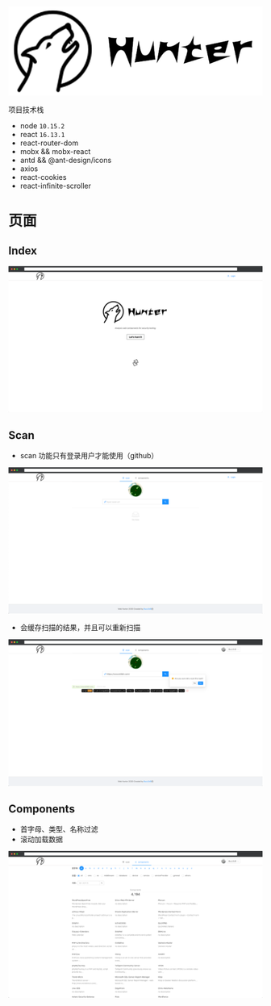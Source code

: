 ![](./src/assets/images/hunter.png)

项目技术栈

- node `10.15.2`
- react `16.13.1`
- react-router-dom
- mobx && mobx-react
- antd && @ant-design/icons
- axios
- react-cookies
- react-infinite-scroller

# 页面

## Index

![](./docs/index.png)

## Scan

- scan 功能只有登录用户才能使用（github）

![](./docs/scan.png)

- 会缓存扫描的结果，并且可以重新扫描

![](./docs/scan-demo.png)

## Components

- 首字母、类型、名称过滤
- 滚动加载数据

![](./docs/components.png)
